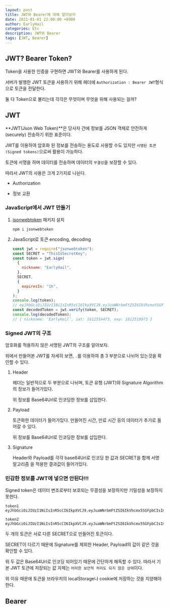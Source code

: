 ```yaml
---
layout: post
title: JWT와 Bearer에 대해 알아보자
date: 2021-01-01 22:00:00 +0900
author: EarlyHail
categories: Etc
description: JWT와 Bearer
tags: [JWT, Bearer]
---
```


## JWT? Bearer Token?

Token을 사용한 인증을 구현하면 JWT와 Bearer를 사용하게 된다.

서버가 발행한 JWT 토큰을 사용하기 위해 헤더에 `Authorization : Bearer JWT`형식으로 토큰을 전달한다.

둘 다 Token으로 불리는데 각각은 무엇이며 무엇을 위해 사용되는 걸까?

## JWT

**JWT(Json Web Token)**은 당사자 간에 정보를 JSON 객체로 안전하게(securely) 전송하기 위한 표준이다.

JWT를 이용하여 암호화 된 정보를 전송하는 용도로 사용할 수도 있지만 `서명된 토큰(Signed tokens)`으로써 활용이 가능하다.

토큰에 서명을 하며 데이터를 전송하며 데이터의 `무결성`을 보장할 수 있다.

따라서 JWT의 사용은 크게 2가지로 나뉜다.

- Authorization

- 정보 교환

### JavaScript에서 JWT 만들기

1.  [jsonwebtoken](https://www.npmjs.com/package/jsonwebtoken) 패키지 설치

    ```shell
    npm i jsonwebtoken
    ```

2.  JavaScript로 토큰 encoding, decoding

    ```javascript
    const jwt = require("jsonwebtoken");
    const SECRET = "ThisIsSecretKey";
    const token = jwt.sign(
      {
        nickname: "EarlyHail",
      },
      SECRET,
      {
        expiresIn: "1h",
      }
    );
    console.log(token);
    // eyJhbGciOiJIUzI1NiIsInR5cCI6IkpXVCJ9.eyJuaWNrbmFtZSI6IkVhcmx5SGFpbCIsImlhdCI6MTYxMjUxNDQ2OCwiZXhwIjoxNjEyNTE4MDY4fQ.gbWjnO0lES0IZF4kHFri0wc5DjG2oukE-cjBPcfuEj64
    const decodedToken = jwt.verify(token, SECRET);
    console.log(decodedToken);
    // { nickname: 'EarlyHail', iat: 1612514473, exp: 1612518073 }
    ```

### Signed JWT의 구조

암호화를 적용하지 않은 서명된 JWT의 구조를 알아보자.

위에서 만들어본 JWT를 자세히 보면, `.`를 이용하여 총 3 부분으로 나뉘어 있는것을 확인할 수 있다.

1. Header

   헤더는 일반적으로 두 부분으로 나뉘며, 토큰 유형 (JWT)와 Signature Algorithm의 정보가 들어가있다.

   위 정보를 Base64Url로 인코딩한 정보를 삽입한다.

2. Payload

   토큰화한 데이터가 들어가있다. 만들어진 시간, 만료 시간 등의 데이터가 추가로 들어갈 수 있다.

   위 정보를 Base64Url로 인코딩한 정보를 삽입한다.

3. Signature

   Header와 Payload를 각각 base64Url로 인코딩 한 값과 SECRET을 함께 서명 알고리즘 을 적용한 결과값이 들어가있다.

### 민감한 정보를 JWT에 넣으면 안된다!!!

Signed token은 데이터 변조로부터 보호되는 무결성을 보장하지만 기밀성을 보장하지 못한다.

```
token1
eyJhbGciOiJIUzI1NiIsInR5cCI6IkpXVCJ9.eyJuaWNrbmFtZSI6IkVhcmx5SGFpbCIsImlhdCI6MTYxMjUxOTk2MywiZXhwIjoxNjEyNTIzNTYzfQ.akFIGyO0JUbJ2oJU3n2eM4UBku0Bk6mGsOJijpWDzEY

token2
eyJhbGciOiJIUzI1NiIsInR5cCI6IkpXVCJ9.eyJuaWNrbmFtZSI6IkVhcmx5SGFpbCIsImlhdCI6MTYxMjUxOTk2MywiZXhwIjoxNjEyNTIzNTYzfQ.sWJ2g0503AnN1pe8mGQT_BAqlXdfYFmxCo56fyuB4mg
```

두 개의 토큰은 서로 다른 SECRET으로 만들어진 토큰이다.

SECRET이 다르기 때문에 Signature를 제외한 Header, Payload의 값이 같은 것을 확인할 수 있다.

위 두 값은 Base64Url로 인코딩 되어있기 때문에 간단하게 해독할 수 있다. 따라서 기본 JWT 토큰에 저장되는 값 자체는 `어떠한 보안적 처리도 되지 않은 상태`이다.

위 이유 때문에 토큰을 브라우저의 localStorage나 cookie에 저장하는 것을 지양해야 한다.

## Bearer
